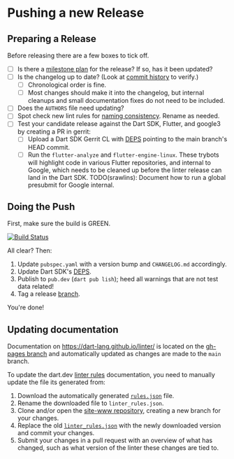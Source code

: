 # Pushing a new Release

## Preparing a Release

Before releasing there are a few boxes to tick off.

* [ ] Is there a [milestone plan](https://github.com/dart-lang/linter/issues?q=is%3Aopen+is%3Aissue+label%3Amilestone-plan)
      for the release? If so, has it been updated?
* [ ] Is the changelog up to date? (Look at
      [commit history](https://github.com/dart-lang/linter/commits/main) to verify.)
  * [ ] Chronological order is fine.
  * [ ] Most changes should make it into the changelog, but internal cleanups
        and small documentation fixes do not need to be included.
* [ ] Does the `AUTHORS` file need updating?
* [ ] Spot check new lint rules for
      [naming consistency](https://github.com/dart-lang/linter/blob/main/doc/writing-lints.md).
      Rename as needed.
* [ ] Test your candidate release against the Dart SDK, Flutter, and google3
      by creating a PR in gerrit:
  * [ ] Upload a Dart SDK Gerrit CL with
        [DEPS](https://github.com/dart-lang/sdk/blob/main/DEPS) pointing to the
        main branch's HEAD commit.
  * [ ] Run the `flutter-analyze` and `flutter-engine-linux`. These trybots will
        highlight code in various Flutter repositories, and internal to Google,
        which needs to be cleaned up before the linter release can land in the
        Dart SDK.
        TODO(srawlins): Document how to run a global presubmit for Google internal.

## Doing the Push

First, make sure the build is GREEN.

[![Build Status](https://github.com/dart-lang/linter/workflows/linter/badge.svg)](https://github.com/dart-lang/linter/actions)

All clear?  Then:

  1. Update `pubspec.yaml` with a version bump and `CHANGELOG.md` accordingly.
  2. Update Dart SDK's [DEPS](https://github.com/dart-lang/sdk/blob/main/DEPS).
  3. Publish to `pub.dev` (`dart pub lish`); heed all warnings that are not test data related!
  4. Tag a release [branch](https://github.com/dart-lang/linter/releases).

You're done!

## Updating documentation

Documentation on https://dart-lang.github.io/linter/ 
is located on the [gh-pages branch](https://github.com/dart-lang/linter/tree/gh-pages)
and automatically updated as changes are made to the `main` branch.

To update the dart.dev
[linter rules](https://dart.dev/tools/linter-rules) documentation,
you need to manually update the file its generated from:

  1. Download the automatically generated [`rules.json`](https://github.com/dart-lang/linter/blob/gh-pages/lints/machine/rules.json) file.
  2. Rename the downloaded file to `linter_rules.json`.
  3. Clone and/or open the [site-www repository](https://github.com/dart-lang/site-www),
     creating a new branch for your changes.
  4. Replace the old [`linter_rules.json`](https://github.com/dart-lang/site-www/blob/main/src/_data/linter_rules.json) 
     with the newly downloaded version and commit your changes.
  5. Submit your changes in a pull request with an overview of what has changed,
     such as what version of the linter these changes are tied to.
